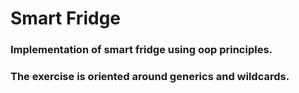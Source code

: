 # Smart Fridge
### Implementation of smart fridge using oop principles.
### The exercise is oriented around generics and wildcards.